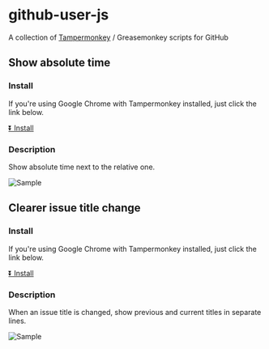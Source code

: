 # github-user-js
A collection of [Tampermonkey](https://chrome.google.com/webstore/detail/dhdgffkkebhmkfjojejmpbldmpobfkfo) / Greasemonkey scripts for GitHub


## Show absolute time

### Install

If you're using Google Chrome with Tampermonkey installed, just click the link below.

[⏬ Install](https://github.com/rinopo/github-user-js/raw/master/absolute-time.user.js)

### Description

Show absolute time next to the relative one.

![Sample](https://raw.github.com/rinopo/github-user-js/master/images/absolute-time.png)


## Clearer issue title change

### Install

If you're using Google Chrome with Tampermonkey installed, just click the link below.

[⏬ Install](https://github.com/rinopo/github-user-js/raw/master/clearer-issue-title-change.user.js)

### Description

When an issue title is changed, show previous and current titles in separate lines.

![Sample](https://raw.github.com/rinopo/github-user-js/master/images/clearer-issue-title-change.png)
